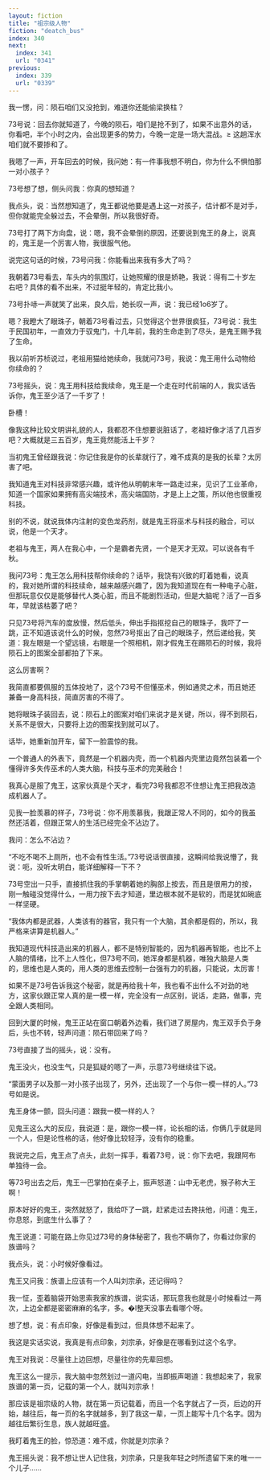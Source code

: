 ```yaml
---
layout: fiction
title: "祖宗级人物"
fiction: "deatch_bus"
index: 340
next:
  index: 341
  url: "0341"
previous:
  index: 339
  url: "0339"
---
```

我一愣，问：陨石咱们又没抢到，难道你还能偷梁换柱？

73号说：回去你就知道了，今晚的陨石，咱们是抢不到了，如果不出意外的话，你看吧，半个小时之内，会出现更多的势力，今晚一定是一场大混战。≥  这趟浑水咱们就不要掺和了。

我嗯了一声，开车回去的时候，我问她：有一件事我想不明白，你为什么不惧怕那一对小孩子？

73号想了想，侧头问我：你真的想知道？

我点头，说：当然想知道了，鬼王都说他要是遇上这一对孩子，估计都不是对手，但你就能完全躲过去，不会晕倒，所以我很好奇。

73号打了两下方向盘，说：嗯，我不会晕倒的原因，还要说到鬼王的身上，说真的，鬼王是一个厉害人物，我很服气他。

说完这句话的时候，73号问我：你能看出来我有多大了吗？

我朝着73号看去，车头内的氛围灯，让她照耀的很是娇艳，我说：得有二十岁左右吧？具体的看不出来，不过挺年轻的，肯定比我小。

73号扑哧一声就笑了出来，良久后，她长叹一声，说：我已经1o6岁了。

嗯？我瞪大了眼珠子，朝着73号看过去，只觉得这个世界很疯狂，73号说：我生于民国初年，一直效力于驭鬼门，十几年前，我的生命走到了尽头，是鬼王赐予我了生命。

我以前听苏桢说过，老祖用猫给她续命，我就问73号，我说：鬼王用什么动物给你续命的？

73号摇头，说：鬼王用科技给我续命，鬼王是一个走在时代前端的人，我实话告诉你，鬼王至少活了一千岁了！

卧槽！

像我这种比较文明讲礼貌的人，我都忍不住想要说脏话了，老祖好像才活了几百岁吧？大概就是三五百岁，鬼王竟然能活上千岁？

当初鬼王曾经跟我说：你记住我是你的长辈就行了，难不成真的是我的长辈？太厉害了吧。

我知道鬼王对科技非常感兴趣，或许他从明朝末年一路走过来，见识了工业革命，知道一个国家如果拥有高尖端技术，高尖端国防，才是上上之策，所以他也很重视科技。

别的不说，就说我体内注射的变色龙药剂，就是鬼王将巫术与科技的融合，可以说，他是一个天才。

老祖与鬼王，两人在我心中，一个是霸者先贤，一个是天才无双。可以说各有千秋。

我问73号：鬼王怎么用科技帮你续命的？话毕，我饶有兴致的盯着她看，说真的，我对她所谓的科技续命，越来越感兴趣了，因为我知道现在有一种电子心脏，但那玩意仅仅是能够替代人类心脏，而且不能剧烈活动，但是大脑呢？活了一百多年，早就该枯萎了吧？

只见73号将汽车的度放慢，然后低头，伸出手指抠挖自己的眼珠子，我吓了一跳，正不知道该说什么的时候，忽然73号抠出了自己的眼珠子，然后递给我，笑道：我左眼是一个望远镜，右眼是一个照相机，刚才假鬼王在踢陨石的时候，我将陨石上的图案全部都拍了下来。

这么厉害啊？

我简直都要佩服的五体投地了，这个73号不但懂巫术，例如通灵之术，而且她还兼备一身高科技，简直厉害的不得了。

她将眼珠子装回去，说：陨石上的图案对咱们来说才是关键，所以，得不到陨石，关系不是很大，只要将上边的图案找到就可以了。

话毕，她重新加开车，留下一脸震惊的我。

一个普通人的外表下，竟然是一个机器内壳，而一个机器内壳里边竟然包装着一个懂得许多失传巫术的人类大脑，科技与巫术的完美融合！

我真心是服了鬼王，这家伙真是个天才，看完73号我都忍不住想让鬼王把我改造成机器人了。

见我一脸羡慕的样子，73号说：你不用羡慕我，我跟正常人不同的，如今的我虽然还活着，但跟正常人的生活已经完全不沾边了。

我问：怎么不沾边？

“不吃不喝不上厕所，也不会有性生活。”73号说话很直接，这瞬间给我说懵了，我说：呃，没听太明白，能详细解释一下不？

73号空出一只手，直接抓住我的手掌朝着她的胸部上按去，而且是很用力的按，刚一触碰没觉得什么，一用力按下去才知道，里边根本就不是软的，而是犹如碗底一样坚硬。

“我体内都是武器，人类该有的器官，我只有一个大脑，其余都是假的，所以，我严格来讲算是机器人。”

我知道现代科技造出来的机器人，都不是特别智能的，因为机器再智能，也比不上人脑的情绪，比不上人性化，但73号不同，她浑身都是机器，唯独大脑是人类的，思维也是人类的，用人类的思维去控制一台强有力的机器，只能说，太厉害！

如果不是73号告诉我这个秘密，就是再给我十年，我也看不出什么不对劲的地方，这家伙跟正常人真的是一模一样，完全没有一点区别，说话，走路，做事，完全跟人类相同。

回到大厦的时候，鬼王正站在窗口朝着外边看，我们进了房屋内，鬼王双手负于身后，头也不转，轻声问道：陨石带回来了吗？

73号直接了当的摇头，说：没有。

鬼王没火，也没生气，只是狐疑的嗯了一声，示意73号继续往下说。

“蒙面男子以及那一对小孩子出现了，另外，还出现了一个与你一模一样的人。”73号如是说。

鬼王身体一颤，回头问道：跟我一模一样的人？

见鬼王这么大的反应，我说道：是，跟你一模一样，论长相的话，你俩几乎就是同一个人，但是论性格的话，他好像比较轻浮，没有你的稳重。

我说完之后，鬼王点了点头，此刻一挥手，看着73号，说：你下去吧，我跟阿布单独待一会。

等73号出去之后，鬼王一巴掌拍在桌子上，振声怒道：山中无老虎，猴子称大王啊！

原本好好的鬼王，突然就怒了，我给吓了一跳，赶紧走过去搀扶他，问道：鬼王，你息怒，到底生什么事了？

鬼王说道：可能在路上你见过73号的身体秘密了，我也不瞒你了，你看过你家的族谱吗？

我点头，说：小时候好像看过。

鬼王又问我：族谱上应该有一个人叫刘宗承，还记得吗？

我一怔，歪着脑袋开始思索我家的族谱，说实话，那玩意我也就是小时候看过一两次，上边全都是密密麻麻的名字，多。�l整天没事去看哪个呀。

想了想，说：有点印象，好像是看到过，但具体想不起来了。

我这是实话实说，我真是有点印象，刘宗承，好像是在哪看到过这个名字。

鬼王对我说：尽量往上边回想，尽量往你的先辈回想。

鬼王这么一提示，我大脑中忽然划过一道闪电，当即振声喝道：我想起来了，我家族谱的第一页，记载的第一个人，就叫刘宗承！

那应该是祖宗级的人物，就在第一页记载着，而且一个名字就占了一页，后边的开始，越往后，每一页的名字就越多，到了我这一辈，一页上能写十几个名字。因为越往后繁衍生息，族人就越旺盛。

我盯着鬼王的脸，惊恐道：难不成，你就是刘宗承？

鬼王摇头说：我不想让世人记住我，刘宗承，只是我年轻之时所遗留下来的唯一一个儿子……